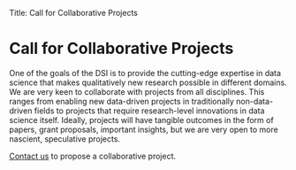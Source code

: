 Title: Call for Collaborative Projects

# Call for Collaborative Projects

One of the goals of the DSI is to provide the cutting-edge expertise 
in data science that makes qualitatively new research possible in different domains.
We are very keen to collaborate with projects from all disciplines.
This ranges from enabling new data-driven projects in traditionally non-data-driven
fields to projects that require research-level innovations in data science itself.
Ideally, projects will  have tangible outcomes in 
the form of papers, grant proposals, important insights,
but we are very open to more nascient, speculative projects.

[Contact us](mailto:datascience@ucdavis.edu) to propose a collaborative project.


